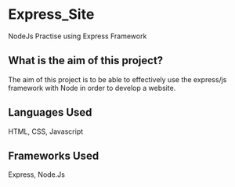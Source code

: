 # Express_Site
NodeJs Practise using Express Framework
## What is the aim of this project?
The aim of this project is to be able to effectively use the express/js framework with Node in order to develop a website.

## Languages Used
HTML, CSS, Javascript
## Frameworks Used
Express, Node.Js
